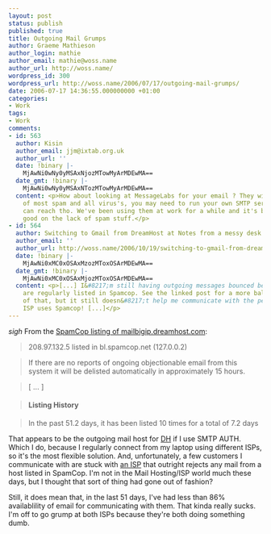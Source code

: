 ```yaml
---
layout: post
status: publish
published: true
title: Outgoing Mail Grumps
author: Graeme Mathieson
author_login: mathie
author_email: mathie@woss.name
author_url: http://woss.name/
wordpress_id: 300
wordpress_url: http://woss.name/2006/07/17/outgoing-mail-grumps/
date: 2006-07-17 14:36:55.000000000 +01:00
categories:
- Work
tags:
- Work
comments:
- id: 563
  author: Kisin
  author_email: jjm@ixtab.org.uk
  author_url: ''
  date: !binary |-
    MjAwNi0wNy0yMSAxNjozMTowMyArMDEwMA==
  date_gmt: !binary |-
    MjAwNi0wNy0yMSAxNTozMTowMyArMDEwMA==
  content: <p>How about looking at MessageLabs for your email ? They will clean it
    of most spam and all virus's, you may need to run your own SMTP server that they
    can reach tho. We've been using them at work for a while and it's been really
    good on the lack of spam stuff.</p>
- id: 564
  author: Switching to Gmail from DreamHost at Notes from a messy desk
  author_email: ''
  author_url: http://woss.name/2006/10/19/switching-to-gmail-from-dreamhost/
  date: !binary |-
    MjAwNi0xMC0xOSAxMzozMToxOSArMDEwMA==
  date_gmt: !binary |-
    MjAwNi0xMC0xOSAxMjozMToxOSArMDEwMA==
  content: <p>[...] I&#8217;m still having outgoing messages bounced because they
    are regularly listed in Spamcop. See the linked post for a more balanced discussion
    of that, but it still doesn&#8217;t help me communicate with the people who&#8217;s
    ISP uses Spamcop! [...]</p>
---
```

*sigh* From the [SpamCop listing of mailbigip.dreamhost.com](http://www.spamcop.net/w3m?action=blcheck&ip=208.97.132.5):

> 208.97.132.5 listed in bl.spamcop.net (127.0.0.2)

> If there are no reports of ongoing objectionable email from this system it will be delisted automatically in approximately 15 hours.

> [ ... ]

> #### Listing History

> In the past 51.2 days, it has been listed 10 times for a total of 7.2 days

That appears to be the outgoing mail host for [DH](http://www.dreamhost.com/r.cgi?wossname) if I use SMTP AUTH.  Which I do, because I regularly connect from my laptop using different ISPs, so it's the most flexible solution.  And, unfortunately, a few customers I communicate with are stuck with [an ISP](http://www.lumison.net/) that outright rejects any mail from a host listed in SpamCop.  I'm not in the Mail Hosting/ISP world much these days, but I thought that sort of thing had gone out of fashion?

Still, it does mean that, in the last 51 days, I've had less than 86% availablility of email for communicating with them.  That kinda really sucks.  I'm off to go grump at both ISPs because they're both doing something dumb.

